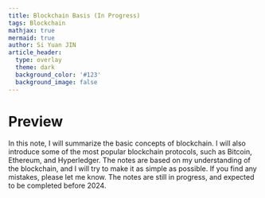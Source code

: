 ```yaml
---
title: Blockchain Basis (In Progress)
tags: Blockchain
mathjax: true
mermaid: true
author: Si Yuan JIN
article_header:
  type: overlay
  theme: dark
  background_color: '#123'
  background_image: false
---
```


# Preview
In this note, I will summarize the basic concepts of blockchain. I will also introduce some of the most popular blockchain protocols, such as Bitcoin, Ethereum, and Hyperledger. The notes are based on my understanding of the blockchain, and I will try to make it as simple as possible. If you find any mistakes, please let me know. The notes are still in progress, and expected to be completed before 2024.

